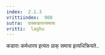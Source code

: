 ```yaml
---
index:  2.1.3
vrittiindex:  908
sutra:  प्राक्कडारात्समासः
vritti:  laghu 
---
```


कडाराः कर्मधारय इत्यतः प्राक् समास इत्यधिक्रियते..

